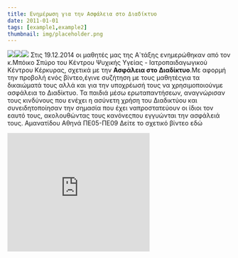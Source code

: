 ```yaml
---
title: Ενημέρωση για την Ασφάλεια στο Διαδίκτυο
date: 2011-01-01
tags: [example1,example2]
thumbnail: img/placeholder.png
---
```

![](http://4.bp.blogspot.com/-5o4jTlWH8m4/VKg2tKKy3KI/AAAAAAAAAKE/npaLDocGtiI/s1600/DSC02770.JPG)![](http://1.bp.blogspot.com/-tmSfuCw20cA/VKg2sNj7WjI/AAAAAAAAAJ4/VXK-OFA9tk4/s1600/DSC02762.JPG)![](http://4.bp.blogspot.com/-89Ntst4IVUk/VKg2s34LvRI/AAAAAAAAAKA/An68h9DHrhw/s1600/DSC02766.JPG) 
Στις 19.12.2014 οι μαθητές μας της Α΄τάξης ενημερώθηκαν από τον κ.Μπόικο Σπύρο του Κέντρου Ψυχικής Υγείας - Ιατροπαιδαγωγικού Κέντρου Κέρκυρας, σχετικά με την **Ασφάλεια στο Διαδίκτυο**.Με αφορμή την προβολή ενός βίντεο,έγινε συζήτηση με τους μαθητέςγια τα δικαιώματά τους αλλά και για την υποχρέωσή τους να χρησιμοποιούνμε ασφάλεια το Διαδίκτυο.
Τα παιδιά μέσω ερωταπαντήσεων, αναγνώρισαν τους κινδύνους που ενέχει η ασύνετη χρήση του Διαδικτύου και συνειδητοποίησαν την σημασία που έχει ναπροστατεύουν οι ίδιοι τον εαυτό τους, ακολουθώντας τους κανόνεςπου εγγυώνται την ασφάλειά τους. 
Αμανατίδου Αθηνά ΠΕ05-ΠΕ09 
Δείτε το σχετικό βίντεο εδώ 
<iframe allowfullscreen="true" webkitallowfullscreen="true" mozallowfullscreen="true" width="320" height="266" src="https://www.youtube.com/embed/XCkOhmxaf6A?feature=player_embedded" frameborder="0"></iframe>
